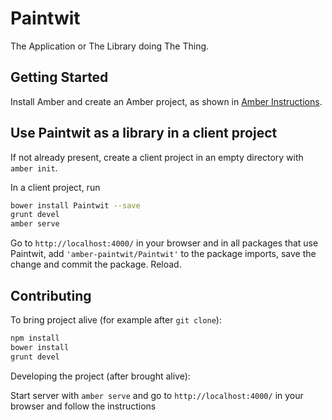 # Paintwit

The Application or The Library doing The Thing.

## Getting Started

Install Amber and create an Amber project,
as shown in [Amber Instructions](https://github.com/amber-smalltalk/amber#prerequisites).

## Use Paintwit as a library in a client project

If not already present, create a client project
in an empty directory with `amber init`.

In a client project, run

```sh
bower install Paintwit --save
grunt devel
amber serve
```

Go to `http://localhost:4000/` in your browser and
in all packages that use Paintwit,
add `'amber-paintwit/Paintwit'` to the package imports,
save the change and commit the package. Reload.

## Contributing

To bring project alive (for example after `git clone`):

```sh
npm install
bower install
grunt devel
```

Developing the project (after brought alive):
 
Start server with `amber serve` and go to `http://localhost:4000/` in your browser and follow the instructions
